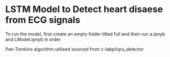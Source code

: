 # LSTM Model to Detect heart disaese from ECG signals

To run the model, first create an empty folder titled full and then run a.ipnyb and LModel.ipnyb in order

Pan-Tomkins algorithm utilised sourced from c-labpl/qrs_detector


